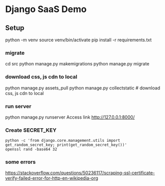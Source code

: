 # Django SaaS Demo

## Setup
python -m venv
source venv/bin/activate
pip install -r requirements.txt

### migrate
cd src
python manage.py makemigrations
python manage.py migrate

### download css, js cdn to local
python manage.py assets_pull
python manage.py collectstatic # download css, js cdn to local

### run server
python manage.py runserver
Access link http://127.0.0.1:8000/

### Create SECRET_KEY
```
python -c 'from django.core.management.utils import get_random_secret_key; print(get_random_secret_key())'
openssl rand -base64 32
```


### some errors
https://stackoverflow.com/questions/50236117/scraping-ssl-certificate-verify-failed-error-for-http-en-wikipedia-org